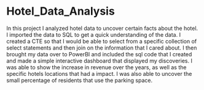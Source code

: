 # Hotel_Data_Analysis
In this project I analyzed hotel data to uncover certain facts about the hotel. I imported the data to SQL to get a quick understanding of the data. I created a CTE so that  I would be able to select from a specific collection of select statements and then join on the information that I cared about. I then brought my data over to PowerBI and included the sql code that I created and made a simple interactive dashboard that displayed my discoveries. I was able to show the increase in revenue over the years, as well as the specific hotels locations that had a impact. I was also able to uncover the small percentage of residents that use the parking space. 

